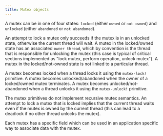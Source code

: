 ```yaml
---
title: Mutex objects
---
```


A mutex can be in one of four states: `locked` (either `owned` or `not owned`)
and `unlocked` (either `abandoned` or `not abandoned`).

An attempt to lock a mutex only succeeds if the mutex is in an unlocked state,
otherwise the current thread will wait. A mutex in the locked/owned state has an
associated `owner thread`, which by convention is the thread that is responsible
for unlocking the mutex (this case is typical of critical sections implemented
as "lock mutex, perform operation, unlock mutex"). A mutex in the
locked/not-owned state is not linked to a particular thread.

A mutex becomes locked when a thread locks it using the `mutex-lock!` primitive.
A mutex becomes unlocked/abandoned when the owner of a locked/owned mutex
terminates. A mutex becomes unlocked/not-abandoned when a thread unlocks it
using the `mutex-unlock!` primitive.

The mutex primitives do not implement recursive mutex semantics. An attempt to
lock a mutex that is locked implies that the current thread waits even if the
mutex is owned by the current thread (this can lead to a deadlock if no other
thread unlocks the mutex).

Each mutex has a specific field which can be used in an application specific way
to associate data with the mutex.
